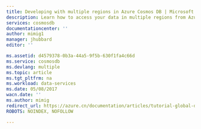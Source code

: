 ```yaml
---
title: Developing with multiple regions in Azure Cosmos DB | Microsoft Docs
description: Learn how to access your data in multiple regions from Azure Cosmos DB, a globally replicated, multi-model database service.
services: cosmosdb
documentationcenter: ''
author: mimig1
manager: jhubbard
editor: ''

ms.assetid: d4579378-0b3a-44a5-9f5b-630f1fa4c66d
ms.service: cosmosdb
ms.devlang: multiple
ms.topic: article
ms.tgt_pltfrm: na
ms.workload: data-services
ms.date: 05/08/2017
wacn.date: ''
ms.author: mimig
redirect_url: https://azure.cn/documentation/articles/tutorial-global-distribution-documentdb
ROBOTS: NOINDEX, NOFOLLOW

---
```


